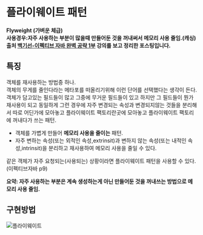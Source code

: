 # 플라이웨이트 패턴
**Flyweight (가벼운 체급)**   
**사용경우:자주 사용하는 부분이 많을때 만들어둔 것을 꺼내써서 메모리 사용 줄임.(캐싱)**  
**출처 [백기선-이펙티브 자바 완벽 공략 1부](https://www.inflearn.com/course/%EC%9D%B4%ED%8E%99%ED%8B%B0%EB%B8%8C-%EC%9E%90%EB%B0%94-1) 강의를 보고 정리한 포스팅입니다.** 


## 특징 
객체를 재사용하는 방법중 하나.  
객체의 무게를 줄인다라는 메타포를 떠올리기위해 이런 단어를 선택했다는 생각이 든다.  
객체가 담고있는 필드들이 많고 그중에 무거운 필드들이 있고 하지만 그 필드들이 뭔가 재사용이 되고 동일하게 그런 경우에 자주 변경되는 속성과 변경되지않는 것들을 분리해서 따로 어딘가에 모아놓고 플라이웨이트 팩토리란곳에 모아놓고 플라이웨이트 팩토리에 꺼내다가 쓰는 패턴.
* 객체를 가볍게 만들어 **메모리 사용을 줄이는** 패턴.
* 자주 변하는 속성(또는 외적인 속성,extrinsit)과 변하지 않는 속성(또는 내적인 속성,intrinsit)을 분리하고 재사용하여 메모리 사용을 줄일 수 있다.


같은 객체가 자주 요청되는(사용되는) 상황이라면 플라이웨이트 패턴을 사용할 수 있다.(이펙티브자바 p9)

**요약: 자주 사용하는 부분은 계속 생성하는게 아닌 만들어둔 것을 꺼내쓰는 방법으로 메모리 사용 줄임.**


## 구현방법
![플라이웨이트](https://user-images.githubusercontent.com/96284736/219289231-66d46465-3cb0-43b9-b05b-cb12c18c24bf.PNG)
